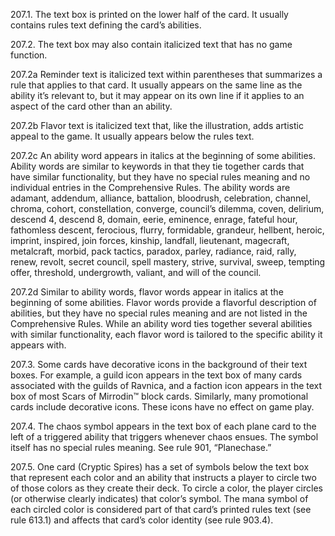 207.1. The text box is printed on the lower half of the card. It usually contains rules text defining the card’s abilities.

207.2. The text box may also contain italicized text that has no game function.

207.2a Reminder text is italicized text within parentheses that summarizes a rule that applies to that card. It usually appears on the same line as the ability it’s relevant to, but it may appear on its own line if it applies to an aspect of the card other than an ability.

207.2b Flavor text is italicized text that, like the illustration, adds artistic appeal to the game. It usually appears below the rules text.

207.2c An ability word appears in italics at the beginning of some abilities. Ability words are similar to keywords in that they tie together cards that have similar functionality, but they have no special rules meaning and no individual entries in the Comprehensive Rules. The ability words are adamant, addendum, alliance, battalion, bloodrush, celebration, channel, chroma, cohort, constellation, converge, council’s dilemma, coven, delirium, descend 4, descend 8, domain, eerie, eminence, enrage, fateful hour, fathomless descent, ferocious, flurry, formidable, grandeur, hellbent, heroic, imprint, inspired, join forces, kinship, landfall, lieutenant, magecraft, metalcraft, morbid, pack tactics, paradox, parley, radiance, raid, rally, renew, revolt, secret council, spell mastery, strive, survival, sweep, tempting offer, threshold, undergrowth, valiant, and will of the council.

207.2d Similar to ability words, flavor words appear in italics at the beginning of some abilities. Flavor words provide a flavorful description of abilities, but they have no special rules meaning and are not listed in the Comprehensive Rules. While an ability word ties together several abilities with similar functionality, each flavor word is tailored to the specific ability it appears with.

207.3. Some cards have decorative icons in the background of their text boxes. For example, a guild icon appears in the text box of many cards associated with the guilds of Ravnica, and a faction icon appears in the text box of most Scars of Mirrodin™ block cards. Similarly, many promotional cards include decorative icons. These icons have no effect on game play.

207.4. The chaos symbol appears in the text box of each plane card to the left of a triggered ability that triggers whenever chaos ensues. The symbol itself has no special rules meaning. See rule 901, “Planechase.”

207.5. One card (Cryptic Spires) has a set of symbols below the text box that represent each color and an ability that instructs a player to circle two of those colors as they create their deck. To circle a color, the player circles (or otherwise clearly indicates) that color’s symbol. The mana symbol of each circled color is considered part of that card’s printed rules text (see rule 613.1) and affects that card’s color identity (see rule 903.4).